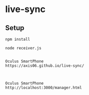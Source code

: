 # live-sync

## Setup

```
npm install
```

```
node receiver.js
```

```

Oculus SmartPhone
https://axis06.github.io/live-sync/



Oculus SmartPhone
http://localhost:3000/manager.html


```
